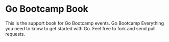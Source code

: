 # Go Bootcamp Book

This is the support book for Go Bootcamp events.
Go Bootcamp Everything you need to know to get started with Go. 
Feel free to fork and send pull requests.
